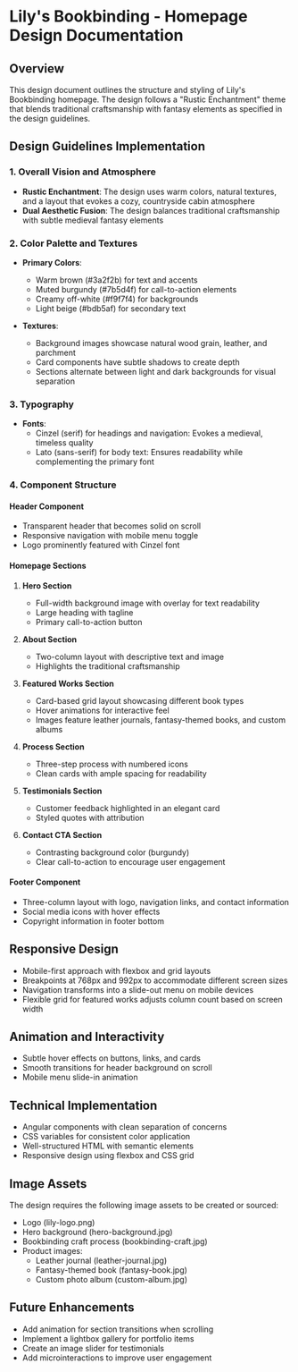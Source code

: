 # Lily's Bookbinding - Homepage Design Documentation

## Overview
This design document outlines the structure and styling of Lily's Bookbinding homepage. The design follows a "Rustic Enchantment" theme that blends traditional craftsmanship with fantasy elements as specified in the design guidelines.

## Design Guidelines Implementation

### 1. Overall Vision and Atmosphere
- **Rustic Enchantment**: The design uses warm colors, natural textures, and a layout that evokes a cozy, countryside cabin atmosphere
- **Dual Aesthetic Fusion**: The design balances traditional craftsmanship with subtle medieval fantasy elements

### 2. Color Palette and Textures
- **Primary Colors**:
  - Warm brown (#3a2f2b) for text and accents
  - Muted burgundy (#7b5d4f) for call-to-action elements
  - Creamy off-white (#f9f7f4) for backgrounds
  - Light beige (#bdb5af) for secondary text

- **Textures**:
  - Background images showcase natural wood grain, leather, and parchment
  - Card components have subtle shadows to create depth
  - Sections alternate between light and dark backgrounds for visual separation

### 3. Typography
- **Fonts**:
  - Cinzel (serif) for headings and navigation: Evokes a medieval, timeless quality
  - Lato (sans-serif) for body text: Ensures readability while complementing the primary font

### 4. Component Structure

#### Header Component
- Transparent header that becomes solid on scroll
- Responsive navigation with mobile menu toggle
- Logo prominently featured with Cinzel font

#### Homepage Sections
1. **Hero Section**
   - Full-width background image with overlay for text readability
   - Large heading with tagline
   - Primary call-to-action button

2. **About Section**
   - Two-column layout with descriptive text and image
   - Highlights the traditional craftsmanship

3. **Featured Works Section**
   - Card-based grid layout showcasing different book types
   - Hover animations for interactive feel
   - Images feature leather journals, fantasy-themed books, and custom albums

4. **Process Section**
   - Three-step process with numbered icons
   - Clean cards with ample spacing for readability

5. **Testimonials Section**
   - Customer feedback highlighted in an elegant card
   - Styled quotes with attribution

6. **Contact CTA Section**
   - Contrasting background color (burgundy)
   - Clear call-to-action to encourage user engagement

#### Footer Component
- Three-column layout with logo, navigation links, and contact information
- Social media icons with hover effects
- Copyright information in footer bottom

## Responsive Design
- Mobile-first approach with flexbox and grid layouts
- Breakpoints at 768px and 992px to accommodate different screen sizes
- Navigation transforms into a slide-out menu on mobile devices
- Flexible grid for featured works adjusts column count based on screen width

## Animation and Interactivity
- Subtle hover effects on buttons, links, and cards
- Smooth transitions for header background on scroll
- Mobile menu slide-in animation

## Technical Implementation
- Angular components with clean separation of concerns
- CSS variables for consistent color application
- Well-structured HTML with semantic elements
- Responsive design using flexbox and CSS grid

## Image Assets
The design requires the following image assets to be created or sourced:
- Logo (lily-logo.png)
- Hero background (hero-background.jpg)
- Bookbinding craft process (bookbinding-craft.jpg)
- Product images:
  - Leather journal (leather-journal.jpg)
  - Fantasy-themed book (fantasy-book.jpg)
  - Custom photo album (custom-album.jpg)

## Future Enhancements
- Add animation for section transitions when scrolling
- Implement a lightbox gallery for portfolio items
- Create an image slider for testimonials
- Add microinteractions to improve user engagement 